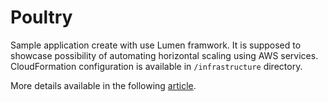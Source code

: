 # Poultry

Sample application create with use Lumen framwork. It is supposed to showcase possibility of automating horizontal scaling using AWS services. CloudFormation configuration is available in `/infrastructure` directory.

More details available in the following [article](https:///google.pl).

